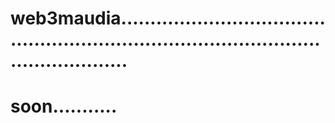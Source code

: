 # web3maudia............................................................................................................
# soon...........
